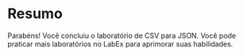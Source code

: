 # Resumo

Parabéns! Você concluiu o laboratório de CSV para JSON. Você pode praticar mais laboratórios no LabEx para aprimorar suas habilidades.
